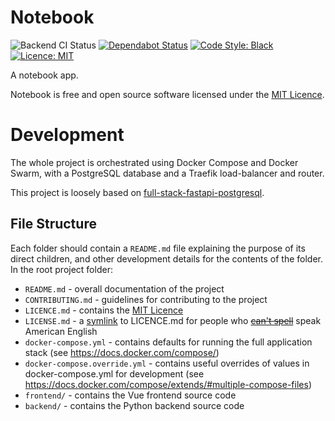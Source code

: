 # Notebook

![Backend CI Status](https://github.com/retnikt/notebook/workflows/backend/badge.svg?branch=master)
[![Dependabot Status](https://api.dependabot.com/badges/status?host=github&repo=retnikt/notebook)](https://dependabot.com)
[![Code Style: Black](https://img.shields.io/badge/code_style-black-000000)](https://github.com/psf/black)
[![Licence: MIT](https://img.shields.io/badge/licence-MIT-green)](https://opensource.org/licenses/mit-license.html)

A notebook app.

Notebook is free and open source software licensed under the [MIT Licence](https://opensource.org/licenses/mit-license.html).

# Development
The whole project is orchestrated using Docker Compose and Docker Swarm, with a PostgreSQL
database and a Traefik load-balancer and router.

This project is loosely based on [full-stack-fastapi-postgresql](https://github.com/tiangolo/full-stack-fastapi-postgresql).

## File Structure
Each folder should contain a `README.md` file explaining the purpose of its direct children, and other development details for the contents of the folder. In the root project folder:

- `README.md` - overall documentation of the project
- `CONTRIBUTING.md` - guidelines for contributing to the project
- `LICENCE.md` - contains the [MIT Licence](https://opensource.org/licenses/mit-license.html)
- `LICENSE.md` - a [symlink](https://en.wikipedia.org/wiki/Symbolic_link) to LICENCE.md for people who [~~can't spell~~](https://www.grammarly.com/blog/licence-license/) speak American English
- `docker-compose.yml` - contains defaults for running the full application stack (see https://docs.docker.com/compose/)
- `docker-compose.override.yml` - contains useful overrides of values in docker-compose.yml for development (see https://docs.docker.com/compose/extends/#multiple-compose-files)
- `frontend/` - contains the Vue frontend source code
- `backend/` - contains the Python backend source code

<!--
## Frontend
The frontend is written in Vue.js with TypeScript, with Vuex for state, Vue router, and Vuetify for UI. You will need [Node.js](https://nodejs.org) 12 ([NVM](https://github.com/nvm-sh/nvm) is recommended), [Yarn](https://yarnpkg.com/), [Docker](https://docs.docker.com/get-docker/), and [Docker Compose](https://docs.docker.com/compose/). To begin development, run `yarn install` in the frontend directory, then `npm run serve`. To run the backend as well, use `docker-compose up --scale frontend=0 -d`. This starts all the necessary backend containers but disables the frontend, as live reloading using the [Webpack Dev Server](https://webpack.org/) is not (easily) possible in Docker.
-->

